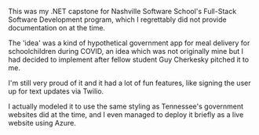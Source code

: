 This was my .NET capstone for Nashville Software School's Full-Stack Software Development program, which I regrettably did not provide documentation on at the time.

The 'idea' was a kind of hypothetical government app for meal delivery for schoolchildren during COVID, an idea which was not originally mine but I had decided to implement after fellow student Guy Cherkesky pitched it to me.

I'm still very proud of it and it had a lot of fun features, like signing the user up for text updates via Twilio.

I actually modeled it to use the same styling as Tennessee's government websites did at the time, and I even managed to deploy it briefly as a live website using Azure.
